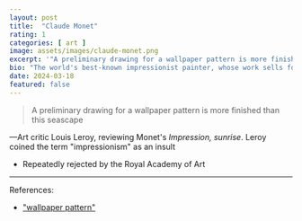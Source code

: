 ```yaml
---
layout: post
title:  "Claude Monet"
rating: 1
categories: [ art ]
image: assets/images/claude-monet.png
excerpt: '"A preliminary drawing for a wallpaper pattern is more finished than this seascape"'
bio: "The world's best-known impressionist painter, whose work sells for tens of millions of dollars and hangs in the Museum of Modern Art."
date: 2024-03-18
featured: false
---
```


> A preliminary drawing for a wallpaper pattern is more finished than this seascape

—Art critic Louis Leroy, reviewing Monet's _Impression, sunrise_. Leroy coined the term "impressionism" as an insult

- Repeatedly rejected by the Royal Academy of Art

---

References:

- ["wallpaper pattern"](https://en.wikisource.org/wiki/Exhibition_of_the_Impressionists)
